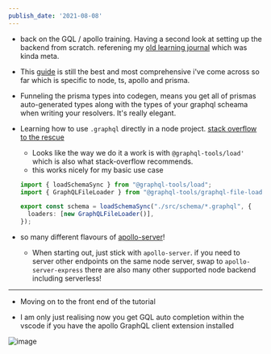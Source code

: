 ```yaml
---
publish_date: '2021-08-08'
---
```


- back on the GQL / apollo training. Having a second look at setting up the backend from scratch. referening my [old learning journal](https://learning.chiubaca.com/20210704/) which was kinda meta.

- This [guide](https://medium.com/geekculture/how-to-setup-full-stack-apollo-gql-codegen-prisma-2-0-typescript-react-part-1-the-backend-e9eae9518dc9) is still the best and most comprehensive i've come across so far which is specific to node, ts, apollo and prisma.

- Funneling the prisma types into codegen, means you get all of prismas auto-generated types along with the types of your graphql scheama when writing your resolvers. It's really elegant.

- Learning how to use `.graphql` directly in a node project. [stack overflow to the rescue](https://stackoverflow.com/questions/62290875/how-to-load-a-graphql-file-using-apollo-server)

  - Looks like the way we do it a work is with `@graphql-tools/load'` which is also what stack-overflow recommends.
  - this works nicely for my basic use case

  ```ts
  import { loadSchemaSync } from "@graphql-tools/load";
  import { GraphQLFileLoader } from "@graphql-tools/graphql-file-loader";

  export const schema = loadSchemaSync("./src/schema/*.graphql", {
    loaders: [new GraphQLFileLoader()],
  });
  ```

- so many different flavours of [apollo-server](https://www.apollographql.com/docs/apollo-server/integrations/middleware/#apollo-server)!
  - When starting out, just stick with `apollo-server`. if you need to server other endpoints on the same node server, swap to `apollo-server-express` there are also many other supported node backend including serverless!

---

- Moving on to the front end of the tutorial

- I am only just realising now you get GQL auto completion within the vscode if you have the apollo GraphQL client extension installed

![image](https://user-images.githubusercontent.com/18376481/128634877-1f8ae9cd-1fc6-4464-95f4-e2d90febe815.png)
